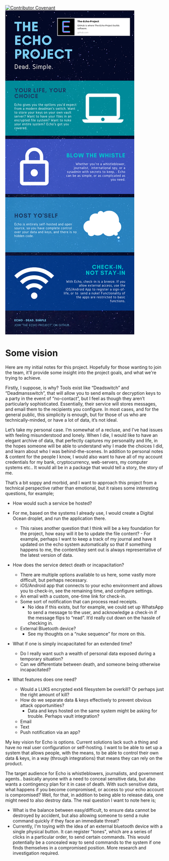 [![Contributor Covenant](https://img.shields.io/badge/Contributor%20Covenant-v2.0%20adopted-ff69b4.svg)](code_of_conduct.md) 
![logo](./images/infographic1.png)

# Some vision

Here are my initial notes for this project. Hopefully for those wanting to join the team, it'll provide some insight into the project goals, and what we're trying to achieve.

Firstly, I suppose, is why? Tools exist like “Deadswitch” and “Deadmansswitch”, that will allow you to send emails or decryption keys to a party in the event of “no-contact”, but I feel as though they aren’t particularly sophisticated. Essentially, their service will stores messages, and email them to the recipients you configure. In most cases, and for the general public, this simplicity is enough, but for those of us who are technically-minded, or have a lot of data, it’s not ideal.

Let’s take my personal case. I’m somewhat of a recluse, and I’ve had issues with feeling misunderstood and lonely. When I die, I would like to have an elegant archive of data, that perfectly captures my personality and life, in the hopes someone will be able to understand why I made the choices I did, and learn about who I was behind-the-scenes. In addition to personal notes & content for the people I know, I would also want to have all of my account credentials for my bank, cryptocurrency, web-servers, my computer systems etc.. It would all be in a package that would tell a story, the story of me.

That’s a bit soppy and morbid, and I want to approach this project from a technical perspective rather than emotional, but it raises some interesting questions, for example;

- How would such a service be hosted?
 - For me, based on the systems I already use, I would create a Digital Ocean droplet, and run the application there.
   - This raises another question that I think will be a key foundation for the project, how easy will it be to update the file content? - For example, perhaps I want to keep a track of my journal and have it updated on the echo system automatically so that if something happens to me, the content/key sent out is always representative of the latest version of data.
- How does the service detect death or incapacitation?
  - There are multiple options available to us here, some vastly more difficult, but perhaps necessary.
   - iOS/Android app that connects to your echo environment and allows you to check-in, see the remaining time, and configure settings.
   - An email with a custom, one-time link for check-in.
   - Some sort of notification that can process read receipts.
     - No idea if this exists, but for example, we could set up WhatsApp to send a message to the user, and acknowledge a check-in if the message flips to “read”. It’d really cut down on the hassle of checking in.
   - External Bluetooth device?
     - See my thoughts on a “nuke sequence” for more on this.

- What if one is simply incapacitated for an extended time?
   - Do I really want such a wealth of personal data exposed during a temporary situation?
   - Can we differentiate between death, and someone being otherwise incapacitated?

- What features does one need?  
  - Would a LUKS encrypted ext4 filesystem be overkill? Or perhaps just the right amount of kill?
  - How do we separate data & keys effectively to prevent obvious attack opportunities?
    - Data and keys hosted on the same system might be asking for trouble. Perhaps vault integration?
  - Email
  - Text
  - Push notification via an app?

My key vision for Echo is options. Current solutions lack such a thing and have no real user configuration or self-hosting. I want to be able to set up a system that allows people, with the means, to be able to control their own data & keys, in a way (through integrations) that means they can rely on the product.

The target audience for Echo is whistleblowers, journalists, and government agents.. basically anyone with a need to conceal sensitive data, but also wants a contingency plan for it in case of death. With such sensitive data, what happens if you become compromised, or access to your echo account is compromised? Well, for that, in addition to being able to release data, one might need to also destroy data. The real question I want to note here is;

- What is the balance between easy/difficult, to ensure data cannot be destroyed by accident, but also allowing someone to send a nuke command quickly if they face an immediate threat?
 - Currently, I'm toying with the idea of an external bluetooth device with a single physical button. It can register "tones", which are a series of clicks in a particular order, to send certain commands. This would potentially be a concealed way to send commands to the system if one finds themselves in a compromised position. More research and investigation required.
